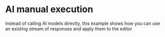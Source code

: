 # AI manual execution

Instead of calling AI models directly, this example shows how you can use an existing stream of responses and apply them to the editor
